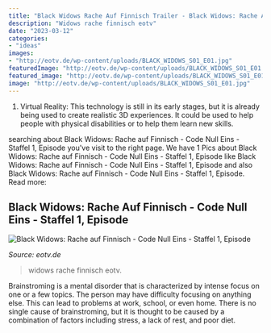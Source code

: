 ```yaml
---
title: "Black Widows Rache Auf Finnisch Trailer - Black Widows: Rache Auf Finnisch"
description: "Widows rache finnisch eotv"
date: "2023-03-12"
categories:
- "ideas"
images:
- "http://eotv.de/wp-content/uploads/BLACK_WIDOWS_S01_E01.jpg"
featuredImage: "http://eotv.de/wp-content/uploads/BLACK_WIDOWS_S01_E01.jpg"
featured_image: "http://eotv.de/wp-content/uploads/BLACK_WIDOWS_S01_E01.jpg"
image: "http://eotv.de/wp-content/uploads/BLACK_WIDOWS_S01_E01.jpg"
---
```



1. Virtual Reality: This technology is still in its early stages, but it is already being used to create realistic 3D experiences. It could be used to help people with physical disabilities or to help them learn new skills.

	

		
searching about Black Widows: Rache auf Finnisch - Code Null Eins - Staffel 1, Episode you've visit to the right page. We have 1 Pics about Black Widows: Rache auf Finnisch - Code Null Eins - Staffel 1, Episode like Black Widows: Rache auf Finnisch - Code Null Eins - Staffel 1, Episode and also Black Widows: Rache auf Finnisch - Code Null Eins - Staffel 1, Episode. Read more:
		
    
## Black Widows: Rache Auf Finnisch - Code Null Eins - Staffel 1, Episode

<img loading=lazy src="http://eotv.de/wp-content/uploads/BLACK_WIDOWS_S01_E01.jpg" onerror="this.onerror=null;this.src='https://tse4.mm.bing.net/th?id=OIP.L_gv3piQ6m4hevE6MSZjfAHaEK&amp;pid=15.1';" alt="Black Widows: Rache auf Finnisch - Code Null Eins - Staffel 1, Episode">

_Source: eotv.de_

>widows rache finnisch eotv. 

	

Brainstroming is a mental disorder that is characterized by intense focus on one or a few topics. The person may have difficulty focusing on anything else. This can lead to problems at work, school, or even home. There is no single cause of brainstroming, but it is thought to be caused by a combination of factors including stress, a lack of rest, and poor diet.

